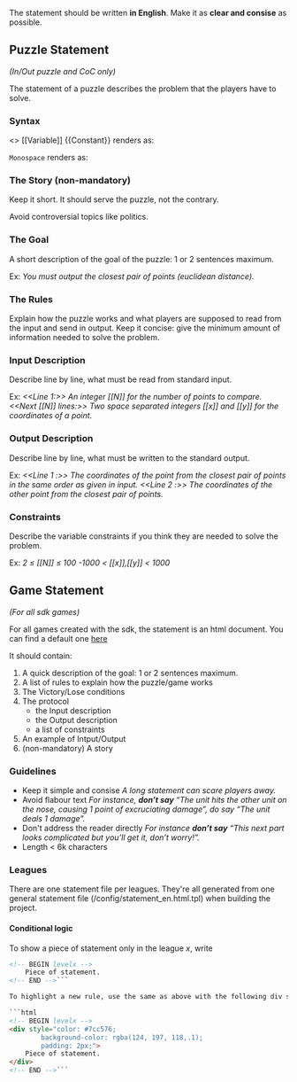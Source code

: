 The statement should be written **in English**. Make it as **clear and consise** as possible.

## Puzzle Statement
_(In/Out puzzle and CoC only)_

The statement of a puzzle describes the problem that the players have to solve.

### Syntax

<<Bold>> [[Variable]] {{Constant}} renders as:

`Monospace` renders as:

### The Story (non-mandatory)

Keep it short. It should serve the puzzle, not the contrary.

Avoid controversial topics like politics.

### The Goal

A short description of the goal of the puzzle: 1 or 2 sentences maximum.

Ex: _You must output the closest pair of points (euclidean distance)._

### The Rules

Explain how the puzzle works and what players are supposed to read from the input and send in output. Keep it concise: give the minimum amount of information needed to solve the problem.

### Input Description
Describe line by line, what must be read from standard input.

Ex: _<<Line 1:>> An integer [[N]] for the number of points to compare.
<<Next [[N]] lines:>> Two space separated integers [[x]] and [[y]] for the coordinates of a point._

### Output Description
Describe line by line, what must be written to the standard output.

Ex: _<<Line 1 :>> The coordinates of the point from the closest pair of points in the same order as given in input.
<<Line 2 :>> The coordinates of the other point from the closest pair of points._

### Constraints
Describe the variable constraints if you think they are needed to solve the problem.

Ex: _2 ≤ [[N]] ≤ 100
-1000 < [[x]],[[y]] < 1000_

## Game Statement
_(For all sdk games)_

For all games created with the sdk, the statement is an html document. You can find a default one [here](https://github.com/CodinGame/game-skeleton/blob/master/config/statement_en.html)

It should contain:

1. A quick description of the goal: 1 or 2 sentences maximum.
2. A list of rules to explain how the puzzle/game works
3. The Victory/Lose conditions
4. The protocol
	- the Input description
	- the Output description
	- a list of constraints
5. An example of Intput/Output
6. (non-mandatory) A story

### Guidelines

- Keep it simple and consise
_A long statement can scare players away._
- Avoid flabour text
_For instance, **don’t say** “The unit hits the other unit on the nose, causing 1 point of excruciating damage”, do say “The unit deals 1 damage”._
- Don't address the reader directly
_For instance **don’t say** “This next part looks complicated but you’ll get it, don’t worry!”._
- Length < 6k characters

### Leagues

There are one statement file per leagues. They're all generated from one general statement file (/config/statement_en.html.tpl) when building the project.

#### Conditional logic

To show a piece of statement only in the league _x_, write

```html
<!-- BEGIN levelx -->
	Piece of statement.
<!-- END -->```

To highlight a new rule, use the same as above with the following div style:

```html
<!-- BEGIN levelx -->
<div style="color: #7cc576;
        background-color: rgba(124, 197, 118,.1);
        padding: 2px;">
    Piece of statement.
</div>
<!-- END -->```




